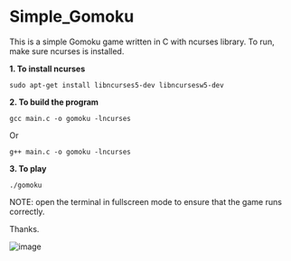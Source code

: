 # Simple_Gomoku

This is a simple Gomoku game written in C with ncurses library.
To run, make sure ncurses is installed.

**1. To install ncurses**
```
sudo apt-get install libncurses5-dev libncursesw5-dev
```
**2. To build the program**
```
gcc main.c -o gomoku -lncurses
```
Or
```
g++ main.c -o gomoku -lncurses
```
**3. To play**
```
./gomoku
```
NOTE: open the terminal in fullscreen mode to ensure that the game runs correctly.

Thanks.


![image](https://github.com/user-attachments/assets/b90fc7a4-6f90-443b-95cb-2f259ad06ce4)
